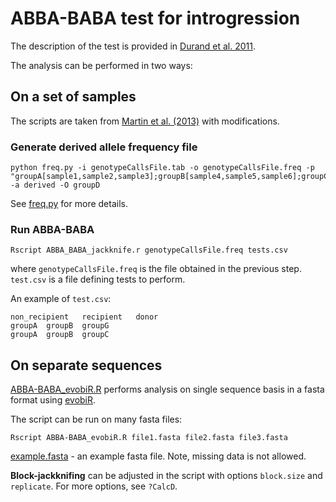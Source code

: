 # ABBA-BABA test for introgression


The description of the test is provided in [Durand et al. 2011](http://mbe.oxfordjournals.org/content/28/8/2239.short).

The analysis can be performed in two ways:

## On a set of samples

The scripts are taken from [Martin et al. (2013)](http://datadryad.org/resource/doi:10.5061/dryad.dk712) with modifications.

### Generate derived allele frequency file

```
python freq.py -i genotypeCallsFile.tab -o genotypeCallsFile.freq -p "groupA[sample1,sample2,sample3];groupB[sample4,sample5,sample6];groupC[sample7,sample8,sample9];groupD[sample10];groupG[sample11,sample12]" -a derived -O groupD
```

See [freq.py](population-genetic-analyses/ABBA-BABA/freq.py) for more details.


### Run ABBA-BABA

```
Rscript ABBA_BABA_jackknife.r genotypeCallsFile.freq tests.csv 
```

where `genotypeCallsFile.freq` is the file obtained in the previous step. `test.csv` is a file defining tests to perform.
  
An example of `test.csv`:
```
non_recipient   recipient   donor
groupA	groupB	groupG
groupA	groupB	groupC

```

## On separate sequences


[ABBA-BABA_evobiR.R](population-genetic-analyses/ABBA-BABA_evobiR.R) performs analysis on single sequence basis in a fasta format using [evobiR](https://cran.r-project.org/web/packages/evobiR/index.html).

The script can be run on many fasta files:

```
Rscript ABBA-BABA_evobiR.R file1.fasta file2.fasta file3.fasta
```
[example.fasta](population-genetic-analyses/example.fasta) - an example fasta file. Note, missing data is not allowed.

**Block-jackknifing** can be adjusted in the script with options `block.size` and `replicate`. For more options, see `?CalcD`.